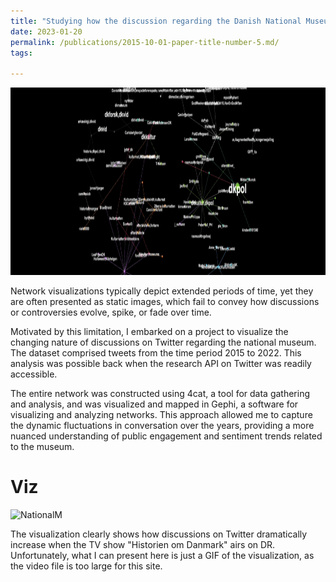 ```yaml
---
title: "Studying how the discussion regarding the Danish National Museum evolves over time on Twitter"
date: 2023-01-20
permalink: /publications/2015-10-01-paper-title-number-5.md/
tags:

---
```


<img src="/images/NationalM.png" alt="NationalM" style="height: 300px; width: auto;">


Network visualizations typically depict extended periods of time, yet they are often presented as static images, which fail to convey how discussions or controversies evolve, spike, or fade over time.

Motivated by this limitation, I embarked on a project to visualize the changing nature of discussions on Twitter regarding the national museum. The dataset comprised tweets from the time period 2015 to 2022. This analysis was possible back when the research API on Twitter was readily accessible.

The entire network was constructed using 4cat, a tool for data gathering and analysis, and was visualized and mapped in Gephi, a software for visualizing and analyzing networks. This approach allowed me to capture the dynamic fluctuations in conversation over the years, providing a more nuanced understanding of public engagement and sentiment trends related to the museum.

Viz
======

![NationalM](/images/a1a4033a-e5ea-494a-a06f-7b8bde5c1a81.gif)

The visualization clearly shows how discussions on Twitter dramatically increase when the TV show "Historien om Danmark" airs on DR. Unfortunately, what I can present here is just a GIF of the visualization, as the video file is too large for this site.



